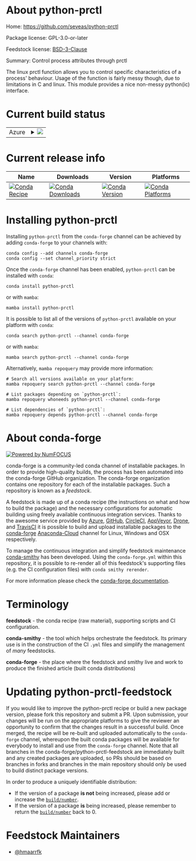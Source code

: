 About python-prctl
==================

Home: https://github.com/seveas/python-prctl

Package license: GPL-3.0-or-later

Feedstock license: [BSD-3-Clause](https://github.com/conda-forge/python-prctl-feedstock/blob/main/LICENSE.txt)

Summary: Control process attributes through prctl

The linux prctl function allows you to control specific characteristics of
a process' behaviour. Usage of the function is fairly messy though, due to
limitations in C and linux. This module provides a nice non-messy
python(ic) interface.


Current build status
====================


<table>
    
  <tr>
    <td>Azure</td>
    <td>
      <details>
        <summary>
          <a href="https://dev.azure.com/conda-forge/feedstock-builds/_build/latest?definitionId=14558&branchName=main">
            <img src="https://dev.azure.com/conda-forge/feedstock-builds/_apis/build/status/python-prctl-feedstock?branchName=main">
          </a>
        </summary>
        <table>
          <thead><tr><th>Variant</th><th>Status</th></tr></thead>
          <tbody><tr>
              <td>linux_64_python3.10.____cpython</td>
              <td>
                <a href="https://dev.azure.com/conda-forge/feedstock-builds/_build/latest?definitionId=14558&branchName=main">
                  <img src="https://dev.azure.com/conda-forge/feedstock-builds/_apis/build/status/python-prctl-feedstock?branchName=main&jobName=linux&configuration=linux_64_python3.10.____cpython" alt="variant">
                </a>
              </td>
            </tr><tr>
              <td>linux_64_python3.11.____cpython</td>
              <td>
                <a href="https://dev.azure.com/conda-forge/feedstock-builds/_build/latest?definitionId=14558&branchName=main">
                  <img src="https://dev.azure.com/conda-forge/feedstock-builds/_apis/build/status/python-prctl-feedstock?branchName=main&jobName=linux&configuration=linux_64_python3.11.____cpython" alt="variant">
                </a>
              </td>
            </tr><tr>
              <td>linux_64_python3.8.____73_pypy</td>
              <td>
                <a href="https://dev.azure.com/conda-forge/feedstock-builds/_build/latest?definitionId=14558&branchName=main">
                  <img src="https://dev.azure.com/conda-forge/feedstock-builds/_apis/build/status/python-prctl-feedstock?branchName=main&jobName=linux&configuration=linux_64_python3.8.____73_pypy" alt="variant">
                </a>
              </td>
            </tr><tr>
              <td>linux_64_python3.8.____cpython</td>
              <td>
                <a href="https://dev.azure.com/conda-forge/feedstock-builds/_build/latest?definitionId=14558&branchName=main">
                  <img src="https://dev.azure.com/conda-forge/feedstock-builds/_apis/build/status/python-prctl-feedstock?branchName=main&jobName=linux&configuration=linux_64_python3.8.____cpython" alt="variant">
                </a>
              </td>
            </tr><tr>
              <td>linux_64_python3.9.____73_pypy</td>
              <td>
                <a href="https://dev.azure.com/conda-forge/feedstock-builds/_build/latest?definitionId=14558&branchName=main">
                  <img src="https://dev.azure.com/conda-forge/feedstock-builds/_apis/build/status/python-prctl-feedstock?branchName=main&jobName=linux&configuration=linux_64_python3.9.____73_pypy" alt="variant">
                </a>
              </td>
            </tr><tr>
              <td>linux_64_python3.9.____cpython</td>
              <td>
                <a href="https://dev.azure.com/conda-forge/feedstock-builds/_build/latest?definitionId=14558&branchName=main">
                  <img src="https://dev.azure.com/conda-forge/feedstock-builds/_apis/build/status/python-prctl-feedstock?branchName=main&jobName=linux&configuration=linux_64_python3.9.____cpython" alt="variant">
                </a>
              </td>
            </tr>
          </tbody>
        </table>
      </details>
    </td>
  </tr>
</table>

Current release info
====================

| Name | Downloads | Version | Platforms |
| --- | --- | --- | --- |
| [![Conda Recipe](https://img.shields.io/badge/recipe-python--prctl-green.svg)](https://anaconda.org/conda-forge/python-prctl) | [![Conda Downloads](https://img.shields.io/conda/dn/conda-forge/python-prctl.svg)](https://anaconda.org/conda-forge/python-prctl) | [![Conda Version](https://img.shields.io/conda/vn/conda-forge/python-prctl.svg)](https://anaconda.org/conda-forge/python-prctl) | [![Conda Platforms](https://img.shields.io/conda/pn/conda-forge/python-prctl.svg)](https://anaconda.org/conda-forge/python-prctl) |

Installing python-prctl
=======================

Installing `python-prctl` from the `conda-forge` channel can be achieved by adding `conda-forge` to your channels with:

```
conda config --add channels conda-forge
conda config --set channel_priority strict
```

Once the `conda-forge` channel has been enabled, `python-prctl` can be installed with `conda`:

```
conda install python-prctl
```

or with `mamba`:

```
mamba install python-prctl
```

It is possible to list all of the versions of `python-prctl` available on your platform with `conda`:

```
conda search python-prctl --channel conda-forge
```

or with `mamba`:

```
mamba search python-prctl --channel conda-forge
```

Alternatively, `mamba repoquery` may provide more information:

```
# Search all versions available on your platform:
mamba repoquery search python-prctl --channel conda-forge

# List packages depending on `python-prctl`:
mamba repoquery whoneeds python-prctl --channel conda-forge

# List dependencies of `python-prctl`:
mamba repoquery depends python-prctl --channel conda-forge
```


About conda-forge
=================

[![Powered by
NumFOCUS](https://img.shields.io/badge/powered%20by-NumFOCUS-orange.svg?style=flat&colorA=E1523D&colorB=007D8A)](https://numfocus.org)

conda-forge is a community-led conda channel of installable packages.
In order to provide high-quality builds, the process has been automated into the
conda-forge GitHub organization. The conda-forge organization contains one repository
for each of the installable packages. Such a repository is known as a *feedstock*.

A feedstock is made up of a conda recipe (the instructions on what and how to build
the package) and the necessary configurations for automatic building using freely
available continuous integration services. Thanks to the awesome service provided by
[Azure](https://azure.microsoft.com/en-us/services/devops/), [GitHub](https://github.com/),
[CircleCI](https://circleci.com/), [AppVeyor](https://www.appveyor.com/),
[Drone](https://cloud.drone.io/welcome), and [TravisCI](https://travis-ci.com/)
it is possible to build and upload installable packages to the
[conda-forge](https://anaconda.org/conda-forge) [Anaconda-Cloud](https://anaconda.org/)
channel for Linux, Windows and OSX respectively.

To manage the continuous integration and simplify feedstock maintenance
[conda-smithy](https://github.com/conda-forge/conda-smithy) has been developed.
Using the ``conda-forge.yml`` within this repository, it is possible to re-render all of
this feedstock's supporting files (e.g. the CI configuration files) with ``conda smithy rerender``.

For more information please check the [conda-forge documentation](https://conda-forge.org/docs/).

Terminology
===========

**feedstock** - the conda recipe (raw material), supporting scripts and CI configuration.

**conda-smithy** - the tool which helps orchestrate the feedstock.
                   Its primary use is in the construction of the CI ``.yml`` files
                   and simplify the management of *many* feedstocks.

**conda-forge** - the place where the feedstock and smithy live and work to
                  produce the finished article (built conda distributions)


Updating python-prctl-feedstock
===============================

If you would like to improve the python-prctl recipe or build a new
package version, please fork this repository and submit a PR. Upon submission,
your changes will be run on the appropriate platforms to give the reviewer an
opportunity to confirm that the changes result in a successful build. Once
merged, the recipe will be re-built and uploaded automatically to the
`conda-forge` channel, whereupon the built conda packages will be available for
everybody to install and use from the `conda-forge` channel.
Note that all branches in the conda-forge/python-prctl-feedstock are
immediately built and any created packages are uploaded, so PRs should be based
on branches in forks and branches in the main repository should only be used to
build distinct package versions.

In order to produce a uniquely identifiable distribution:
 * If the version of a package **is not** being increased, please add or increase
   the [``build/number``](https://docs.conda.io/projects/conda-build/en/latest/resources/define-metadata.html#build-number-and-string).
 * If the version of a package **is** being increased, please remember to return
   the [``build/number``](https://docs.conda.io/projects/conda-build/en/latest/resources/define-metadata.html#build-number-and-string)
   back to 0.

Feedstock Maintainers
=====================

* [@hmaarrfk](https://github.com/hmaarrfk/)

